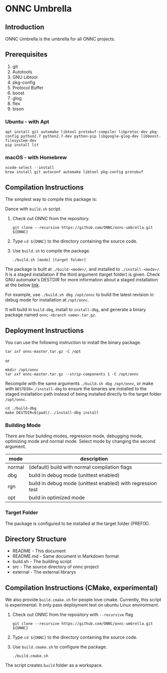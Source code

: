 # ONNC Umbrella

## Introduction

ONNC Umbrella is the umbrella for all ONNC projects.

## Prerequisites
  1. git
  2. Autotools
  3. GNU Libtool
  4. pkg-config
  5. Protocol Buffer
  6. boost
  7. glog
  8. flex
  9. bison

### Ubuntu - with Apt ###

```
apt install git automake libtool protobuf-compiler libprotoc-dev pkg-config python2.7 python2.7-dev python-pip libgoogle-glog-dev libboost-filesystem-dev
pip install lit
```

### macOS - with Homebrew ###

```
xcode-select --install
brew install git autoconf automake libtool pkg-config protobuf
```

## Compilation Instructions
The simplest way to compile this package is:

Dance with `build.sh` script.

1. Check out ONNC from the repository.

    ```
    git clone --recursive https://github.com/ONNC/onnc-umbrella.git ${ONNC}
    ```

2. Type `cd ${ONNC}` to the directory containing the source code.

3. Use `build.sh` to compile the package.

    ```
    ./build.sh [mode] [target folder]
    ```

The package is built at `./build-<mode>/`, and installed
to `./install-<mode>/`. It is a staged installation if the
third argument (target folder) is given. Check GNU automake's DESTDIR for
more information about a staged installation at the below
[link](https://www.gnu.org/software/automake/manual/html_node/DESTDIR.html).

For example, use `./build.sh dbg /opt/onnc` to build the latest
revision in debug mode for installation at `/opt/onnc`.

It will build in `build-dbg`, install to `install-dbg`, and
generate a binary package named `onnc-<branch name>.tar.gz`.

## Deployment Instructions
You can use the following instruction to install the binary package.

```
tar zxf onnc-master.tar.gz -C /opt
```

or

```
mkdir /opt/onnc
tar zxf onnc-master.tar.gz --strip-components 1 -C /opt/onnc
```

Recompile with the same arguments `./build.sh dbg /opt/onnc`, or
make with `DESTDIR=./install-dbg` to ensure the binaries are installed
to the staged installation path instead of being installed directly to the
target folder `/opt/onnc`.

```
cd ./build-dbg
make DESTDIR=$(pwd)/../install-dbg install
```

### Building Mode

There are four building modes, regression mode, debugging mode, optimizing
mode and normal mode. Select mode by changing the second argument.

| mode    | description                                                  |
|---------|--------------------------------------------------------------|
| normal  | (default) build with normal compilation flags                |
| dbg     | build in debug mode (unittest enabled)                       |
| rgn     | build in debug mode (unittest enabled) with regression test  |
| opt     | build in optimized mode                                      |

### Target Folder

The package is configured to be installed at the target folder (PREFIX).

## Directory Structure

* README    - This document
* README.md - Same document in Markdown format
* build.sh  - The building script
* src       - The source directory of onnc project
* external  - The external librarys

## Compilation Instructions (CMake, experimental)
We also provide `build.cmake.sh` for people love cmake. Currently, this script
is experimental. It only pass deployment test on ubuntu Linux environment.

1. Check out ONNC from the repository with `--recursive` flag

    ```
    git clone --recursive https://github.com/ONNC/onnc-umbrella.git ${ONNC}
    ```

2. Type `cd ${ONNC}` to the directory containing the source code.

3. Use `build.cmake.sh` to configure the package.
    ```
    ./build.cmake.sh
    ```

The script creates `build` folder as a workspace.
